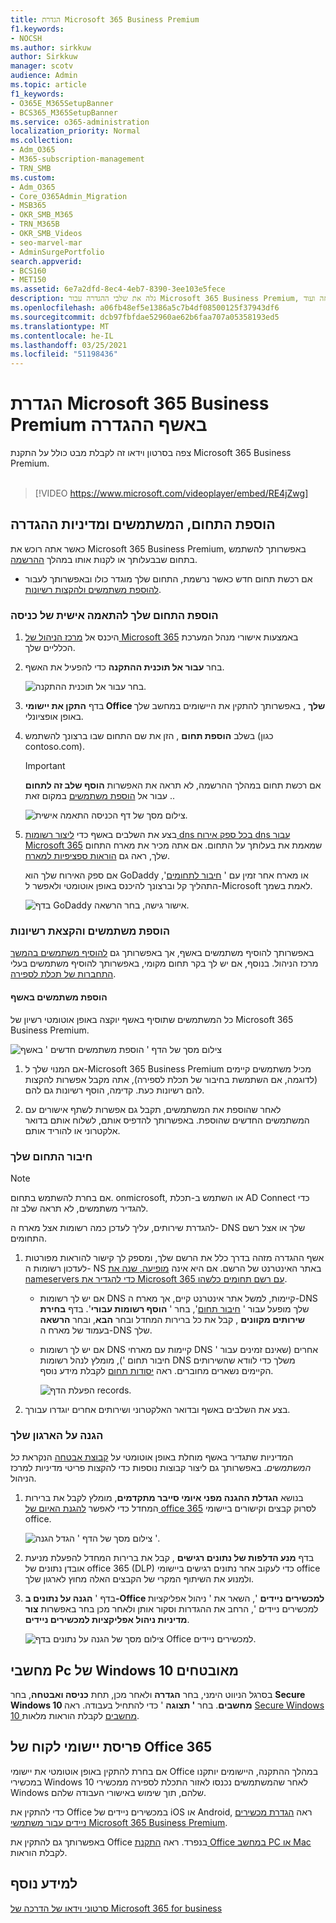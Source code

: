 ```yaml
---
title: הגדרת Microsoft 365 Business Premium
f1.keywords:
- NOCSH
ms.author: sirkkuw
author: Sirkkuw
manager: scotv
audience: Admin
ms.topic: article
f1_keywords:
- O365E_M365SetupBanner
- BCS365_M365SetupBanner
ms.service: o365-administration
localization_priority: Normal
ms.collection:
- Adm_O365
- M365-subscription-management
- TRN_SMB
ms.custom:
- Adm_O365
- Core_O365Admin_Migration
- MSB365
- OKR_SMB_M365
- TRN_M365B
- OKR_SMB_Videos
- seo-marvel-mar
- AdminSurgePortfolio
search.appverid:
- BCS160
- MET150
ms.assetid: 6e7a2dfd-8ec4-4eb7-8390-3ee103e5fece
description: גלה את שלבי ההגדרה עבור Microsoft 365 Business Premium, כולל הוספת תחום ומשתמשים, הגדרת מדיניות אבטחה ועוד.
ms.openlocfilehash: a06fb48ef5e1386a5c7b4df08500125f37943df6
ms.sourcegitcommit: dcb97fbfdae52960ae62b6faa707a05358193ed5
ms.translationtype: MT
ms.contentlocale: he-IL
ms.lasthandoff: 03/25/2021
ms.locfileid: "51198436"
---
```

# <a name="set-up-microsoft-365-business-premium-in-the-setup-wizard"></a>הגדרת Microsoft 365 Business Premium באשף ההגדרה

צפה בסרטון וידאו זה לקבלת מבט כולל על התקנת Microsoft 365 Business Premium.<br><br>

> [!VIDEO https://www.microsoft.com/videoplayer/embed/RE4jZwg] 

## <a name="add-your-domain-users-and-set-up-policies"></a>הוספת התחום, המשתמשים ומדיניות ההגדרה

כאשר אתה רוכש את Microsoft 365 Business Premium, באפשרותך להשתמש בתחום שבבעלותך או לקנות אותו במהלך [ההרשמה](sign-up.md).

- אם רכשת תחום חדש כאשר נרשמת, התחום שלך מוגדר כולו ובאפשרותך לעבור [להוספת משתמשים ולהקצות רשיונות](#add-users-and-assign-licenses).

### <a name="add-your-domain-to-personalize-sign-in"></a>הוספת התחום שלך להתאמה אישית של כניסה

1. היכנס אל [מרכז הניהול של Microsoft 365](https://admin.microsoft.com) באמצעות אישורי מנהל המערכת הכלליים שלך. 

2. בחר **עבור אל תוכנית ההתקנה** כדי להפעיל את האשף.

    ![בחר עבור אל תוכנית ההתקנה.](../media/gotosetupinadmincenter.png)

3. בדף **התקן את יישומי Office שלך** , באפשרותך להתקין את היישומים במחשב שלך באופן אופציונלי.
    
4. בשלב **הוספת תחום** , הזן את שם התחום שבו ברצונך להשתמש (כגון contoso.com).

    > [!IMPORTANT]
    > אם רכשת תחום במהלך ההרשמה, לא תראה את האפשרות **הוסף שלב זה לתחום** . עבור אל [הוספת משתמשים](#add-users-and-assign-licenses) במקום זאת.

    ![צילום מסך של דף הכניסה התאמה אישית.](../media/adddomain.png)

    
4. בצע את השלבים באשף כדי [ליצור רשומות dns בכל ספק אירוח dns עבור Microsoft 365](/office365/admin/get-help-with-domains/create-dns-records-at-any-dns-hosting-provider) שמאמת את בעלותך על התחום. אם אתה מכיר את מארח התחום שלך, ראה גם [הוראות ספציפיות למארח](/office365/admin/get-help-with-domains/set-up-your-domain-host-specific-instructions).

    אם ספק האירוח שלך הוא GoDaddy או מארח אחר זמין עם ' [חיבור לתחומים](/office365/admin/get-help-with-domains/domain-connect)', התהליך קל וברצונך להיכנס באופן אוטומטי ולאפשר ל-Microsoft לאמת בשמך.

    ![בדף GoDaddy אישור גישה, בחר הרשאה.](../media/godaddyauth.png)

### <a name="add-users-and-assign-licenses"></a>הוספת משתמשים והקצאת רשיונות

באפשרותך להוסיף משתמשים באשף, אך באפשרותך גם [להוסיף משתמשים בהמשך](../admin/add-users/add-users.md) מרכז הניהול. בנוסף, אם יש לך בקר תחום מקומי, באפשרותך להוסיף משתמשים בעלי [התחברות של תכלת לספירה](/azure/active-directory/hybrid/how-to-connect-install-express).

#### <a name="add-users-in-the-wizard"></a>הוספת משתמשים באשף

כל המשתמשים שתוסיף באשף יוקצה באופן אוטומטי רשיון של Microsoft 365 Business Premium.

![צילום מסך של הדף ' הוספת משתמשים חדשים ' באשף](../media/addnewuserspage.png)

1. אם המנוי שלך ל-Microsoft 365 Business Premium מכיל משתמשים קיימים (לדוגמה, אם השתמשת בחיבור של תכלת לספירה), אתה מקבל אפשרות להקצות להם רשיונות כעת. קדימה, הוסף רשיונות גם להם.

2. לאחר שהוספת את המשתמשים, תקבל גם אפשרות לשתף אישורים עם המשתמשים החדשים שהוספת. באפשרותך להדפיס אותם, לשלוח אותם בדואר אלקטרוני או להוריד אותם.

### <a name="connect-your-domain"></a>חיבור התחום שלך

> [!NOTE]
> אם בחרת להשתמש בתחום. onmicrosoft, או השתמש ב-תכלת AD Connect כדי להגדיר משתמשים, לא תראה שלב זה.
  
להגדרת שירותים, עליך לעדכן כמה רשומות אצל מארח ה- DNS שלך או אצל רשם התחומים.
  
1. אשף ההגדרה מזהה בדרך כלל את הרשם שלך, ומספק לך קישור להוראות מפורטות לעדכון רשומות ה- NS באתר האינטרנט של הרשם. אם היא אינה [מופיעה, שנה את nameservers כדי להגדיר את Microsoft 365 עם רשם תחומים כלשהו](../admin/get-help-with-domains/change-nameservers-at-any-domain-registrar.md). 

    - אם יש לך רשומות DNS קיימות, למשל אתר אינטרנט קיים, אך מארח ה-DNS שלך מופעל עבור ' [חיבור תחום](/office365/admin/get-help-with-domains/domain-connect)', בחר ' **הוסף רשומות עבורי**'. בדף **בחירת שירותים מקוונים** , קבל את כל ברירות המחדל ובחר **הבא**, ובחר **הרשאה** בעמוד של מארח ה-DNS שלך.
    - אם יש לך רשומות DNS קיימות עם מארחי DNS אחרים (שאינם זמינים עבור ' חיבור תחום '), מומלץ לנהל רשומות DNS משלך כדי לוודא שהשירותים הקיימים נשארים מחוברים. ראה [יסודות תחום](/office365/admin/get-help-with-domains/dns-basics) לקבלת מידע נוסף.

        ![הפעלת הדף records.](../media/activaterecords.png)

2. בצע את השלבים באשף ובדואר האלקטרוני ושירותים אחרים יוגדרו עבורך.

### <a name="protect-your-organization"></a>הגנה על הארגון שלך 

המדיניות שתגדיר באשף מוחלת באופן אוטומטי על [קבוצת אבטחה](/office365/admin/create-groups/compare-groups#security-groups) הנקראת *כל המשתמשים*. באפשרותך גם ליצור קבוצות נוספות כדי להקצות פריטי מדיניות למרכז הניהול.

1. בנושא **הגדלת ההגנה מפני איומי סייבר מתקדמים**, מומלץ לקבל את ברירות המחדל כדי לאפשר [להגנת האיום של office 365](../security/office-365-security/defender-for-office-365.md) לסרוק קבצים וקישורים ביישומי office.

    ![צילום מסך של הדף ' הגדל הגנה '.](../media/increasetreatprotection.png)


2. בדף **מנע הדלפות של נתונים רגישים** , קבל את ברירות המחדל להפעלת מניעת אובדן נתונים של office 365 (DLP) כדי לעקוב אחר נתונים רגישים ביישומי office ולמנוע את השיתוף המקרי של הקבצים האלה מחוץ לארגון שלך.

3. בדף ' **הגנה על נתונים ב-Office למכשירים ניידים** ', השאר את ' ניהול אפליקציות למכשירים ניידים ', הרחב את ההגדרות וסקור אותן ולאחר מכן בחר באפשרות **צור מדיניות ניהול אפליקציות למכשירים ניידים**.

    ![צילום מסך של הגנה על נתונים בדף Office למכשירים ניידים.](../media/protectdatainmobile.png)


## <a name="secure-windows-10-pcs"></a>מחשבי Pc של Windows 10 מאובטחים

בסרגל הניווט הימני, בחר **הגדרה** ולאחר מכן, תחת **כניסה ואבטחה**, בחר **Secure Windows 10 מחשבים**. בחר **' תצוגה** ' כדי להתחיל בעבודה. ראה [Secure Windows 10 מחשבים](secure-win-10-pcs.md) לקבלת הוראות מלאות.

## <a name="deploy-office-365-client-apps"></a>פריסת יישומי לקוח של Office 365

אם בחרת להתקין באופן אוטומטי את יישומי Office במהלך ההתקנה, היישומים יותקנו במכשירי Windows 10 לאחר שהמשתמשים נכנסו לאזור התכלת לספירה ממכשירי Windows שלהם, תוך שימוש באישורי העבודה שלהם.

כדי להתקין את Office במכשירים ניידים של iOS או Android, ראה [הגדרת מכשירים ניידים עבור משתמשי Microsoft 365 Business Premium](set-up-mobile-devices.md).

באפשרותך גם להתקין את Office בנפרד. ראה [התקנת Office במחשב PC או Mac](https://support.microsoft.com/office/4414eaaf-0478-48be-9c42-23adc4716658) לקבלת הוראות.

## <a name="see-also"></a>למידע נוסף

[סרטוני וידאו של הדרכה של Microsoft 365 for business](https://support.microsoft.com/office/6ab4bbcd-79cf-4000-a0bd-d42ce4d12816)
